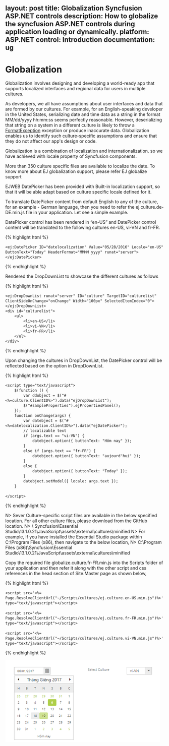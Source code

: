 layout: post
title: Globalization Syncfusion ASP.NET controls
description: How to globalize the syncfusion ASP.NET controls during application loading or dynamically.
platform: ASP.NET
control: Introduction
documentation: ug
---

# Globalization

Globalization involves designing and developing a world-ready app that supports localized interfaces and regional data for users in multiple cultures. 

As developers, we all have assumptions about user interfaces and data that are formed by our cultures. For example, for an English-speaking developer in the United States, serializing date and time data as a string in the format MM/dd/yyyy hh:mm:ss seems perfectly reasonable. However, deserializing that string on a system in a different culture is likely to throw a [FormatException](https://msdn.microsoft.com/en-us/library/system.formatexception) exception or produce inaccurate data. Globalization enables us to identify such culture-specific assumptions and ensure that they do not affect our app's design or code.

Globalization is a combination of localization and internationalization. so we have achieved with locale property of Syncfusion components.

More than 350 culture specific files are available to localize the date. To know more about EJ globalization support, please refer EJ globalize support

EJWEB DatePicker has been provided with Built-in localization support, so that it will be able adapt based on culture specific locale defined for it.

To translate DatePicker content from default English to any of the culture, for an example - German language, then you need to refer the ej.culture.de-DE.min.js file in your application. Let see a simple example. 

DatePicker control has been rendered in “en-US” and DatePicker control content will be translated to the following cultures en-US, vi-VN and fr-FR.

{% highlight html %}

    <ej:DatePicker ID="datelocalization" Value="05/28/2016" Locale="en-US" ButtonText="Today" HeaderFormat="MMMM yyyy" runat="server"></ej:DatePicker>

{% endhighlight %}

Rendered the DropDownList to showcase the different cultures as follows

{% highlight html %}

    <ej:DropDownList runat="server" ID="culture" TargetID="culturelist" ClientSideOnChange="onChange" Width="100px" SelectedItemIndex="0"></ej:DropDownList>
    <div id="culturelist">
        <ul>
            <li>en-US</li>
            <li>vi-VN</li>
            <li>fr-FR</li>
        </ul>
    </div>

{% endhighlight %}

Upon changing the cultures in DropDownList, the DatePicker control will be reflected based on the option in DropDownList.

{% highlight html %}

    <script type="text/javascript">
        $(function () {
            var ddobject = $("#<%=culture.ClientID%>").data("ejDropDownList");
            $("#sampleProperties").ejPropertiesPanel();
        });
        function onChange(args) {
            var datebject = $("#<%=datelocalization.ClientID%>").data("ejDatePicker");
            // localizable text
            if (args.text == "vi-VN") {
                datebject.option({ buttonText: "Hôm nay" });
            }
            else if (args.text == "fr-FR") {
                datebject.option({ buttonText: "aujourd'hui" });
            }
            else {
                datebject.option({ buttonText: "Today" });
            }
            datebject.setModel({ locale: args.text });
        }

    </script>

{% endhighlight %}

N> Sever Culture-specific script files are available in the below specified location. For all other culture files, please download from the GitHub location.
N> <installed location>\ Syncfusion\Essential Studio\13.1.0.21\JavaScript\assets\external\cultures\minified 
N> For example, If you have installed the Essential Studio package within C:\Program Files (x86), then navigate to the below location,
N> C:\Program Files (x86)\Syncfusion\Essential Studio\13.1.0.21\JavaScript\assets\external\cultures\minified

Copy the required file globalize.culture.fr-FR.min.js into the Scripts folder of your application and then refer it along with the other script and css references in the head section of Site.Master page as shown below,

{% highlight html %}

    <script src='<%= Page.ResolveClientUrl("~/Scripts/cultures/ej.culture.en-US.min.js")%>' type="text/javascript"></script>

    <script src='<%= Page.ResolveClientUrl("~/Scripts/cultures/ej.culture.fr-FR.min.js")%>' type="text/javascript"></script>

    <script src='<%= Page.ResolveClientUrl("~/Scripts/cultures/ej.culture.vi-VN.min.js")%>' type="text/javascript"></script>

{% endhighlight %}

![](Core_images/Globalization1.png)